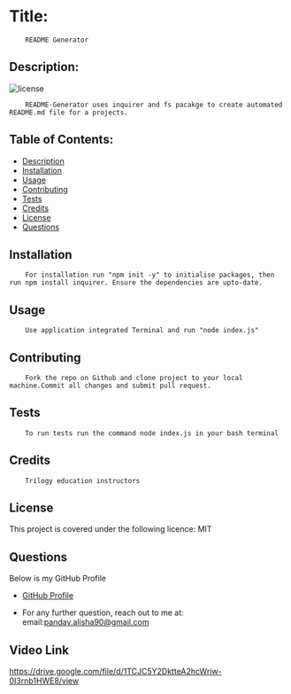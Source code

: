
  # Title:
        README Generator
  ## Description:
  ![license](https://img.shields.io/badge/License-MIT-green.svg "License Badge")
     
        README-Generator uses inquirer and fs pacakge to create automated README.md file for a projects.

  ## Table of Contents: 
  - [Description](#description)
  - [Installation](#installation)
  - [Usage](#Usage)
  - [Contributing](#Contributing)
  - [Tests](#Tests)
  - [Credits](#credits)
  - [License](#License)
  - [Questions](#Questions)

  ## Installation
        For installation run "npm init -y" to initialise packages, then run npm install inquirer. Ensure the dependencies are upto-date.

  ## Usage
        Use application integrated Terminal and run "node index.js"

  ## Contributing
        Fork the repo on Github and clone project to your local machine.Commit all changes and submit pull request.

  ## Tests
        To run tests run the command node index.js in your bash terminal

  ## Credits
        Trilogy education instructors 

  ## License

  This project is covered under  the following licence: MIT

  
  

  ## Questions
  Below is my GitHub Profile
  - [GitHub Profile](https://github.com/https://github.com/AlishaPanday)

  - For any further question, reach out to me at: 
        email:panday.alisha90@gmail.com
  
  ## Video Link 
  https://drive.google.com/file/d/1TCJC5Y2DktteA2hcWriw-0I3rnb1HWE8/view 